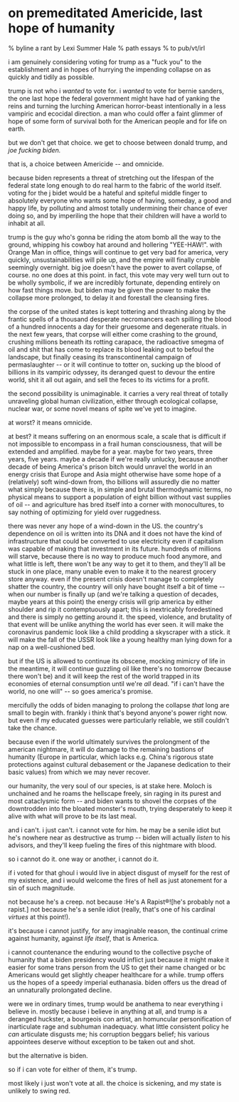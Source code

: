 # on premeditated Americide, last hope of humanity
% byline a rant by Lexi Summer Hale
% path essays
% to pub/vt/irl

i am genuinely considering voting for trump as a "fuck you" to the establishment and in hopes of hurrying the impending collapse on as quickly and tidily as possible. 

trump is not who i *wanted* to vote for. i *wanted* to vote for bernie sanders, the one last hope the federal government might have had of yanking the reins and turning the lurching American horror-beast intentionally in a less vampiric and ecocidal direction. a man who could offer a faint glimmer of hope of some form of survival both for the American people and for life on earth.

but we don't get that choice. we get to choose between donald trump, and *joe fucking biden.*

that is, a choice between Americide -- and omnicide.

because biden represents a threat of stretching out the lifespan of the federal state long enough to do real harm to the fabric of the world itself. voting for the j bidet would be a hateful and spiteful middle finger to absolutely everyone who wants some hope of having, someday, a good and happy life, by polluting and almost totally undermining their chance of ever doing so, and by imperiling the hope that their children will have a world to inhabit at all.

trump is the guy who's gonna be riding the atom bomb all the way to the ground, whipping his cowboy hat around and hollering "YEE-HAW!". with Orange Man in office, things will continue to get very bad for america, very quickly, unsustainabilities will pile up, and the empire will finally crumble seemingly overnight. big joe doesn't have the power to avert collapse, of course. no one does at this point. in fact, this vote may very well turn out to be wholly symbolic, if we are incredibly fortunate, depending entirely on how fast things move. but biden may be given the power to make the collapse more prolonged, to delay it and forestall the cleansing fires.

the corpse of the united states is kept tottering and thrashing along by the frantic spells of a thousand desperate necromancers each spilling the blood of a hundred innocents a day for their gruesome and degenerate rituals. in the next few years, that corpse will either come crashing to the ground, crushing millions beneath its rotting carapace, the radioactive smegma of oil and shit that has come to replace its blood leaking out to befoul the landscape, but finally ceasing its transcontinental campaign of permaslaughter -- or it will continue to totter on, sucking up the blood of billions in its vampiric odyssey, its deranged quest to devour the entire world, shit it all out again, and sell the feces to its victims for a profit.

the second possibility is unimaginable. it carries a very real threat of totally unraveling global human civilization, either through ecological collapse, nuclear war, or some novel means of spite we've yet to imagine.

at worst? it means omnicide.

at best? it means suffering on an enormous scale, a scale that is difficult if not impossible to encompass in a frail human consciousness, that will be extended and amplified. maybe for a year. maybe for two years, three years, five years. maybe a decade if we're really unlucky, because another decade of being America's prison bitch would unravel the world in an energy crisis that Europe and Asia might otherwise have some hope of a (relatively) soft wind-down from, tho billions will assuredly die no matter what simply because there is, in simple and brutal thermodynamic terms, no physical means to support a population of eight billion without vast supplies of oil -- and agriculture has bred itself into a corner with monocultures, to say nothing of optimizing for yield over ruggedness.

there was never any hope of a wind-down in the US. the country's dependence on oil is written into its DNA and it does not have the kind of infrastructure that could be converted to use electricity even if capitalism was capable of making that investment in its future. hundreds of millions will starve, because there is no way to produce much food anymore, and what little is left, there won't be any way to get it to them, and they'll all be stuck in one place, many unable even to make it to the nearest grocery store anyway. even if the present crisis doesn't manage to completely shatter the country, the country will only have bought itself a bit of time -- when our number is finally up (and we're talking a question of decades, maybe years at this point) the energy crisis will grip america by either shoulder and rip it contemptuously apart; this is inextricably foredestined and there is simply no getting around it. the speed, violence, and brutality of that event will be unlike anything the world has ever seen. it will make the coronavirus pandemic look like a child prodding a skyscraper with a stick. it will make the fall of the USSR look like a young healthy man lying down for a nap on a well-cushioned bed.

but if the US is allowed to continue its obscene, mocking mimicry of life in the meantime, it will continue guzzling oil like there's no tomorrow (because there won't be) and it will keep the rest of the world trapped in its economies of eternal consumption until we're *all* dead. "if i can't have the world, no one will" -- so goes america's promise.

mercifully the odds of biden managing to prolong the collapse *that* long are small to begin with. frankly i think that's beyond anyone's power right now. but even if my educated guesses were particularly reliable, we still couldn't take the chance.

because even if the world ultimately survives the prolongment of the american nightmare, it will do damage to the remaining bastions of humanity (Europe in particular, which lacks e.g. China's rigorous state protections against cultural debasement or the Japanese dedication to their basic values) from which we may never recover.

our humanity, the very soul of our species, is at stake here. Moloch is unchained and he roams the hellscape freely, sin raging in its purest and most cataclysmic form -- and biden wants to shovel the corpses of the downtrodden into the bloated monster's mouth, trying desperately to keep it alive with what will prove to be its last meal.

and i can't. i just can't. i cannot vote for him. he may be a senile idiot but he's nowhere near as destructive as trump -- biden will actually *listen* to his advisors, and they'll keep fueling the fires of this nightmare with blood.

so i cannot do it. one way or another, i cannot do it.

if i voted for that ghoul i would live in abject disgust of myself for the rest of my existence, and i would welcome the fires of hell as just atonement for a sin of such magnitude.

not because he's a creep. not because :He's A Rapist®![he's probably not a rapist.] not because he's a senile idiot (really, that's one of his cardinal *virtues* at this point!).

it's because i cannot justify, for any imaginable reason, the continual crime against humanity, against *life itself*, that is America.

i cannot countenance the enduring wound to the collective psyche of humanity that a biden presidency would inflict just because it might make it easier for some trans person from the US to get their name changed or bc Americans would get slightly cheaper healthcare for a while. trump offers us the hopes of a speedy imperial euthanasia. biden offers us the dread of an unnaturally prolongated decline.

were we in ordinary times, trump would be anathema to near everything i believe in. mostly because i believe in anything at all, and trump is a deranged huckster, a bourgeois con artist, an homuncular personification of inarticulate rage and subhuman inadequacy. what little consistent policy he *can* articulate disgusts me; his corruption beggars belief; his various appointees deserve without exception to be taken out and shot.

but the alternative is biden.

so if i can vote for either of them, it's trump.

most likely i just won't vote at all. the choice is sickening, and my state is unlikely to swing red.